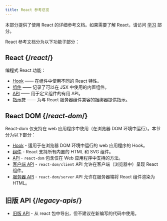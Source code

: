```yaml
---
title: React 参考总览
---
```


<Intro>

本部分提供了使用 React 的详细参考文档。如果需要了解 React，请访问 [学习](/learn) 部分。

</Intro>

React 参考文档分为以下功能子部分：

## React {/*react*/}

编程式 React 功能：

* [Hook](/reference/react/hooks) —— 在组件中使用不同的 React 特性。
* [组件](/reference/react/components) —— 记录了可以在 JSX 中使用的内置组件。
* [API](/reference/react/apis) —— 用于定义组件的有用 API。
* [指示符](/reference/react/directives) —— 为与 React 服务器组件兼容的捆绑器提供指示。

## React DOM {/*react-dom*/}

React-dom 仅支持在 web 应用程序中使用（在浏览器 DOM 环境中运行）。本节分为以下部分：

* [Hook](/reference/react-dom/hooks) - 适用于在浏览器 DOM 环境中运行的 web 应用程序的 Hook。
* [组件](/reference/react-dom/components) - React 支持所有内置的 HTML 和 SVG 组件。
* [API](/reference/react-dom) - `react-dom` 包含仅在 Web 应用程序中支持的方法。
* [客户端 API](/reference/react-dom/client) - `react-dom/client` API 允许在客户端（浏览器中）呈现 React 组件。
* [服务器 API](/reference/react-dom/server) - `react-dom/server` API 允许在服务器端将 React 组件渲染为 HTML。

## 旧版 API {/*legacy-apis*/}

* [旧版 API](/reference/react/legacy) - 从 react 包中导出，但不建议在新编写的代码中使用。
